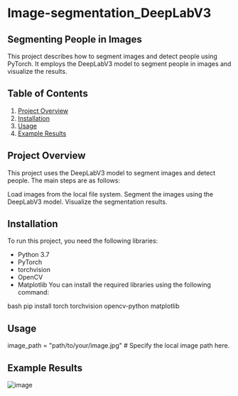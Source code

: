 # Image-segmentation_DeepLabV3
## Segmenting People in Images
This project describes how to segment images and detect people using PyTorch. It employs the DeepLabV3 model to segment people in images and visualize the results.

## Table of Contents
1. [Project Overview](#Project-Overview)
2. [Installation](#Installation)
3. [Usage](#Usage)
4. [Example Results](#Example-Results)

## Project Overview
This project uses the DeepLabV3 model to segment images and detect people. The main steps are as follows:

Load images from the local file system.
Segment the images using the DeepLabV3 model.
Visualize the segmentation results.

## Installation
To run this project, you need the following libraries:

- Python 3.7
- PyTorch
- torchvision
- OpenCV
- Matplotlib
You can install the required libraries using the following command:

bash
pip install torch torchvision opencv-python matplotlib

## Usage
image_path = "path/to/your/image.jpg"  # Specify the local image path here.

## Example Results

![image](https://github.com/user-attachments/assets/a13e315b-3a8a-4739-9c5d-2b1e6ff16bdd)
